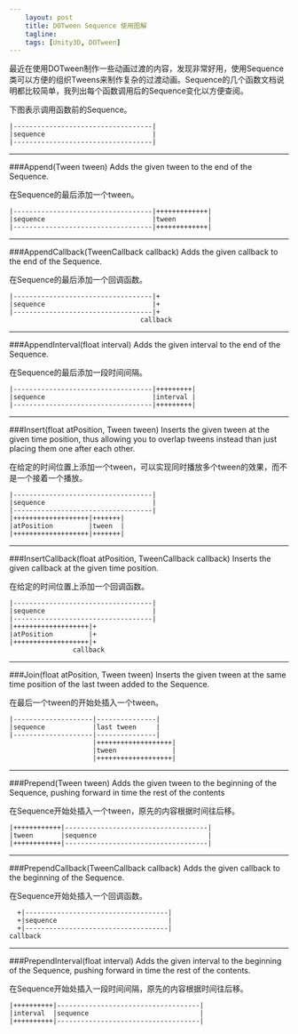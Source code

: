 ```yaml
---
    layout: post
    title: DOTween Sequence 使用图解
    tagline: 
    tags: [Unity3D, DOTween]
---
```


最近在使用DOTween制作一些动画过渡的内容，发现非常好用，使用Sequence类可以方便的组织Tweens来制作复杂的过渡动画。Sequence的几个函数文档说明都比较简单，我列出每个函数调用后的Sequence变化以方便查阅。

下图表示调用函数前的Sequence。

```
|-----------------------------------|
|sequence                           |
|-----------------------------------|
```

___

###Append(Tween tween)
Adds the given tween to the end of the Sequence.

在Sequence的最后添加一个tween。

```
|-----------------------------------|+++++++++++++|
|sequence                           |tween        |
|-----------------------------------|+++++++++++++|
```
___

###AppendCallback(TweenCallback callback)
Adds the given callback to the end of the Sequence.

在Sequence的最后添加一个回调函数。

```
|-----------------------------------|+
|sequence                           |+
|-----------------------------------|+
                                 callback
```
___

###AppendInterval(float interval)
Adds the given interval to the end of the Sequence.

在Sequence的最后添加一段时间间隔。

```
|-----------------------------------|+++++++++|
|sequence                           |interval |
|-----------------------------------|+++++++++|
```
___

###Insert(float atPosition, Tween tween)
Inserts the given tween at the given time position, thus allowing you to overlap tweens instead than just placing them one after each other.

在给定的时间位置上添加一个tween，可以实现同时播放多个tween的效果，而不是一个接着一个播放。

```
|-----------------------------------|
|sequence                           |
|-----------------------------------|
|+++++++++++++++++++|+++++++|
|atPosition         |tween  |
|+++++++++++++++++++|+++++++|
```
___

###InsertCallback(float atPosition, TweenCallback callback)
Inserts the given callback at the given time position.

在给定的时间位置上添加一个回调函数。

```
|-----------------------------------|
|sequence                           |
|-----------------------------------|
|+++++++++++++++++++|+
|atPosition         |+
|+++++++++++++++++++|+
                callback
```
___

###Join(float atPosition, Tween tween)
Inserts the given tween at the same time position of the last tween added to the Sequence.

在最后一个tween的开始处插入一个tween。

```
|--------------------|---------------|
|sequence            |last tween     |
|--------------------|---------------|
                     |+++++++++++++++++++|
                     |tween              |
                     |+++++++++++++++++++|
```

___
###Prepend(Tween tween)
Adds the given tween to the beginning of the Sequence, pushing forward in time the rest of the contents

在Sequence开始处插入一个tween，原先的内容根据时间往后移。

```
|++++++++++++|------------------------------------|
|tween       |sequence                            |
|++++++++++++|------------------------------------|
```
___

###PrependCallback(TweenCallback callback)
Adds the given callback to the beginning of the Sequence.

在Sequence开始处插入一个回调函数。

```
  +|------------------------------------|
  +|sequence                            |
  +|------------------------------------|
callback
```
___

###PrependInterval(float interval)
Adds the given interval to the beginning of the Sequence, pushing forward in time the rest of the contents.

在Sequence开始处插入一段时间间隔，原先的内容根据时间往后移。

```
|++++++++++|------------------------------------|
|interval  |sequence                            |
|++++++++++|------------------------------------|
```
